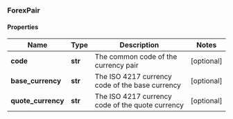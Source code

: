 ### ForexPair

#### Properties
Name | Type | Description | Notes
------------ | ------------- | ------------- | -------------
**code** | **str** | The common code of the currency pair | [optional] 
**base_currency** | **str** | The ISO 4217 currency code of the base currency | [optional] 
**quote_currency** | **str** | The ISO 4217 currency code of the quote currency | [optional] 



